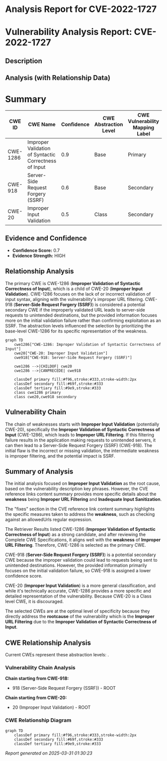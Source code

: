 # Analysis Report for CVE-2022-1727

# Vulnerability Analysis Report: CVE-2022-1727

## Description



## Analysis (with Relationship Data)

# Summary
| CWE ID | CWE Name | Confidence | CWE Abstraction Level | CWE Vulnerability Mapping Label | CWE-Vulnerability Mapping Notes |
|---|---|---|---|---|---|
| CWE-1286 | Improper Validation of Syntactic Correctness of Input | 0.9 | Base | Primary | Allowed |
| CWE-918 | Server-Side Request Forgery (SSRF) | 0.6 | Base | Secondary | Allowed |
| CWE-20 | Improper Input Validation | 0.5 | Class | Secondary | Discouraged |

## Evidence and Confidence

*   **Confidence Score:** 0.7
*   **Evidence Strength:** HIGH

## Relationship Analysis
The primary CWE is CWE-1286 (**Improper Validation of Syntactic Correctness of Input**), which is a child of CWE-20 (**Improper Input Validation**). CWE-1286 focuses on the lack of or incorrect validation of input syntax, aligning with the vulnerability's improper URL filtering. CWE-918 (**Server-Side Request Forgery (SSRF)**) is considered a potential secondary CWE if the improperly validated URL leads to server-side requests to unintended destinations, but the provided information focuses more on the initial validation failure rather than confirming exploitation as an SSRF. The abstraction levels influenced the selection by prioritizing the base-level CWE-1286 for its specific representation of the weakness.

```mermaid
graph TD
    cwe1286["CWE-1286: Improper Validation of Syntactic Correctness of Input"]
    cwe20["CWE-20: Improper Input Validation"]
    cwe918["CWE-918: Server-Side Request Forgery (SSRF)"]
    
    cwe1286 -->|CHILDOF| cwe20
    cwe1286 -->|CANPRECEDE| cwe918
    
    classDef primary fill:#f96,stroke:#333,stroke-width:2px
    classDef secondary fill:#69f,stroke:#333
    classDef tertiary fill:#9e9,stroke:#333
    class cwe1286 primary
    class cwe20,cwe918 secondary
```

## Vulnerability Chain
The chain of weaknesses starts with **Improper Input Validation** (potentially CWE-20), specifically the **Improper Validation of Syntactic Correctness of Input** (CWE-1286), which leads to **Improper URL Filtering**. If this filtering failure results in the application making requests to unintended servers, it can then lead to a Server-Side Request Forgery (SSRF) (CWE-918). The initial flaw is the incorrect or missing validation, the intermediate weakness is improper filtering, and the potential impact is SSRF.

## Summary of Analysis
The initial analysis focused on **Improper Input Validation** as the root cause, based on the vulnerability description key phrases. However, the CVE reference links content summary provides more specific details about the **weakness** being **Improper URL Filtering** and **Inadequate Input Sanitization**.

The "fixes" section in the CVE reference link content summary highlights the specific measures taken to address the **weakness**, such as checking against an allowedUrls regular expression.

The Retriever Results listed CWE-1286 (**Improper Validation of Syntactic Correctness of Input**) as a strong candidate, and after reviewing the Complete CWE Specifications, it aligns well with the **weakness** of **Improper URL Filtering**. Therefore, CWE-1286 is selected as the primary CWE.

CWE-918 (**Server-Side Request Forgery (SSRF)**) is a potential secondary CWE because the improper validation could lead to requests being sent to unintended destinations. However, the provided information primarily focuses on the initial validation failure, so CWE-918 is assigned a lower confidence score.

CWE-20 (**Improper Input Validation**) is a more general classification, and while it's technically accurate, CWE-1286 provides a more specific and detailed representation of the vulnerability. Because CWE-20 is a Class level CWE, it is discouraged.

The selected CWEs are at the optimal level of specificity because they directly address the **rootcause** of the vulnerability which is the **Improper URL Filtering** due to the **Improper Validation of Syntactic Correctness of Input**.


## CWE Relationship Analysis

Current CWEs represent these abstraction levels: .


### Vulnerability Chain Analysis

**Chain starting from CWE-918:**
- 918 (Server-Side Request Forgery (SSRF)) - ROOT


**Chain starting from CWE-20:**
- 20 (Improper Input Validation) - ROOT



### CWE Relationship Diagram

```mermaid
graph TD
    classDef primary fill:#f96,stroke:#333,stroke-width:2px
    classDef secondary fill:#69f,stroke:#333
    classDef tertiary fill:#9e9,stroke:#333
```



*Report generated on 2025-03-31 01:30:23*
